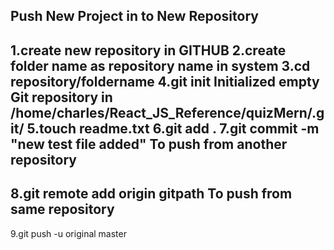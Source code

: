 Push New Project in to New Repository
----------------------------------------
1.create new repository in GITHUB
2.create folder name as repository name  in system
3.cd repository/foldername
4.git init
Initialized empty Git repository in /home/charles/React_JS_Reference/quizMern/.git/
5.touch readme.txt
6.git add .
7.git commit -m "new test file added"
To push from another repository
----------------------------------
8.git remote add origin gitpath
To push from same repository
--------------------------------
9.git push -u original master
